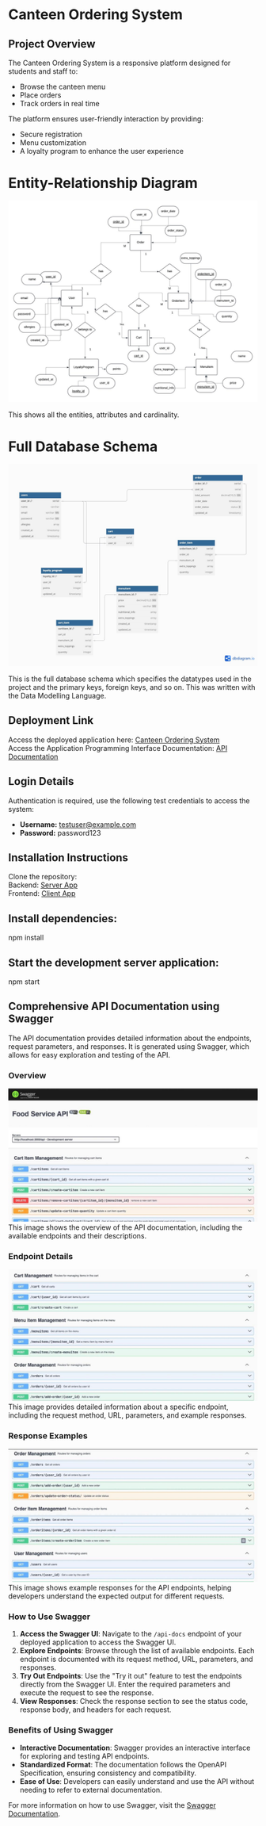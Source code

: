 # Canteen Ordering System




## Project Overview

The Canteen Ordering System is a responsive platform designed for students and staff to:
- Browse the canteen menu
- Place orders
- Track orders in real time

The platform ensures user-friendly interaction by providing:
- Secure registration
- Menu customization
- A loyalty program to enhance the user experience

# Entity-Relationship Diagram
<img src="./frontend/ERD.jpeg">

This shows all the entities, attributes and cardinality.

# Full Database Schema
<img src="./frontend/db.jpeg">

This is the full database schema which specifies the datatypes used in the project and the primary keys, foreign keys, and so on. This was written with the Data Modelling Language.

## Deployment Link

Access the deployed application here: [Canteen Ordering System](https://food-service-fronted.vercel.app/)
<br/>
Access the Application Programming Interface Documentation: [API Documentation](https://food-service-d1ed0096c526.herokuapp.com/api-docs/)

## Login Details

 Authentication is required, use the following test credentials to access the system:

- **Username:** testuser@example.com
- **Password:** password123

## Installation Instructions
Clone the repository: <br/>
Backend: [Server App](https://github.com/HENDRIXTHEALLFATHER/foodservice_backend.git) <br/>
Frontend: [Client App](https://github.com/HENDRIXTHEALLFATHER/food_service_frontend.git)

## Install dependencies:
npm install

## Start the development server application:
npm start

## Comprehensive API Documentation using Swagger

The API documentation provides detailed information about the endpoints, request parameters, and responses. It is generated using Swagger, which allows for easy exploration and testing of the API.

### Overview
<img src="./frontend/Swagger.jpeg" alt="Swagger Overview">
This image shows the overview of the API documentation, including the available endpoints and their descriptions.

### Endpoint Details
<img src="./frontend/Swagger2.jpeg" alt="Swagger Endpoint Details">
This image provides detailed information about a specific endpoint, including the request method, URL, parameters, and example responses.

### Response Examples
<img src="./frontend/Swagger3.jpeg" alt="Swagger Response Examples">
This image shows example responses for the API endpoints, helping developers understand the expected output for different requests.

### How to Use Swagger
1. **Access the Swagger UI**: Navigate to the `/api-docs` endpoint of your deployed application to access the Swagger UI.
2. **Explore Endpoints**: Browse through the list of available endpoints. Each endpoint is documented with its request method, URL, parameters, and responses.
3. **Try Out Endpoints**: Use the "Try it out" feature to test the endpoints directly from the Swagger UI. Enter the required parameters and execute the request to see the response.
4. **View Responses**: Check the response section to see the status code, response body, and headers for each request.

### Benefits of Using Swagger
- **Interactive Documentation**: Swagger provides an interactive interface for exploring and testing API endpoints.
- **Standardized Format**: The documentation follows the OpenAPI Specification, ensuring consistency and compatibility.
- **Ease of Use**: Developers can easily understand and use the API without needing to refer to external documentation.

For more information on how to use Swagger, visit the [Swagger Documentation](https://swagger.io/docs/).



